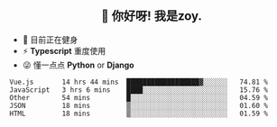 <h2 align="center">👋 你好呀! 我是zoy.</h2>

- 🤔 目前正在健身
- ⚡ **Typescript** 重度使用
- 😜 懂一点点 **Python** or **Django**






<!--
**l-zoy/l-zoy** is a ✨ _special_ ✨ repository because its `README.md` (this file) appears on your GitHub profile.

Here are some ideas to get you started:

- 🔭 I’m currently working on ...
- 🌱 I’m currently learning ...
- 👯 I’m looking to collaborate on ...
- 🤔 I’m looking for help with ...
- 💬 Ask me about ...
- 📫 How to reach me: ...
- 😄 Pronouns: ...
- ⚡ Fun fact: ...
-->

<!--START_SECTION:waka-->
```text
Vue.js       14 hrs 44 mins  ██████████████████▓░░░░░░   74.81 % 
JavaScript   3 hrs 6 mins    ████░░░░░░░░░░░░░░░░░░░░░   15.76 % 
Other        54 mins         █░░░░░░░░░░░░░░░░░░░░░░░░   04.59 % 
JSON         18 mins         ▒░░░░░░░░░░░░░░░░░░░░░░░░   01.60 % 
HTML         18 mins         ▒░░░░░░░░░░░░░░░░░░░░░░░░   01.59 % 
```
<!--END_SECTION:waka-->

